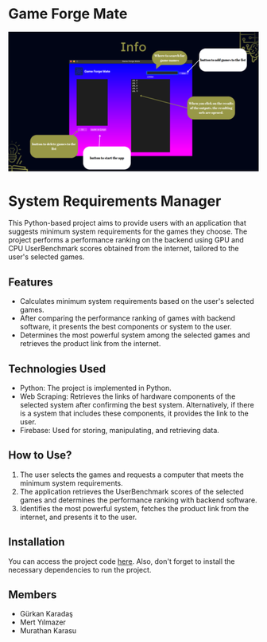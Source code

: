 # Game Forge Mate

![ERROR!](images/GameForgeMateUImage.png)

# System Requirements Manager

This Python-based project aims to provide users with an application that suggests minimum system requirements for the games they choose. The project performs a performance ranking on the backend using GPU and CPU UserBenchmark scores obtained from the internet, tailored to the user's selected games.

## Features

- Calculates minimum system requirements based on the user's selected games.
- After comparing the performance ranking of games with backend software, it presents the best components or system to the user.
- Determines the most powerful system among the selected games and retrieves the product link from the internet.

## Technologies Used

- Python: The project is implemented in Python.
- Web Scraping: Retrieves the links of hardware components of the selected system after confirming the best system. Alternatively, if there is a system that includes these components, it provides the link to the user.
- Firebase: Used for storing, manipulating, and retrieving data.

## How to Use?

1. The user selects the games and requests a computer that meets the minimum system requirements.
2. The application retrieves the UserBenchmark scores of the selected games and determines the performance ranking with backend software.
3. Identifies the most powerful system, fetches the product link from the internet, and presents it to the user.

## Installation

You can access the project code [here](https://github.com/Vladexxs/Game-Forge-Mate/tree/main/SystemFinder). Also, don't forget to install the necessary dependencies to run the project.

## Members
- Gürkan Karadaş
- Mert Yılmazer
- Murathan Karasu
